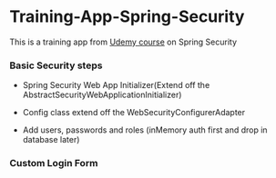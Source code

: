 # Training-App-Spring-Security
This is a training app from [Udemy course](https://www.udemy.com/course/spring-hibernate-tutorial/) on Spring Security

### Basic Security steps

- Spring Security Web App Initializer(Extend off the AbstractSecurityWebApplicationInitializer)

- Config class extend off the WebSecurityConfigurerAdapter

- Add users, passwords and roles (inMemory auth first and drop in database later)

### Custom Login Form 
